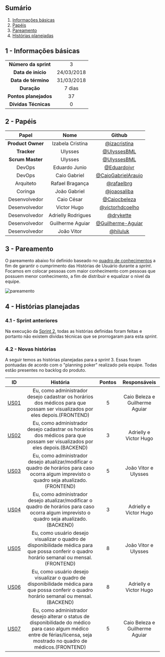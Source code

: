 ## Sumário

1. [Informações básicas](#1---informações-básicas)
1. [Papéis](#2---papéis)
1. [Pareamento](#3---pareamento)
1. [Histórias planejadas](#4---histórias-planejadas)


## 1 - Informações básicas

| | |
|:--:|:--:|
|**Número da sprint**|3|
|**Data de início**|24/03/2018|
|**Data de término**|31/03/2018|
|**Duração**|7 dias|
|**Pontos planejados**|37|
|**Dívidas Técnicas**|0|

## 2 - Papéis

|Papel|Nome|Github|
|:---:|:--:|:--:|
|**Product Owner**|Izabela Cristina|[@izacristina]()|
|**Tracker**|Ulysses|[@UlyssesBML]()|
|**Scrum Master**|Ulysses|[@UlyssesBML]()|
|DevOps|Eduardo Junio|[@Eduardojvr](https://github.com/Eduardojvr)|
|DevOps|Caio Gabriel|[@CaioGabrielAraujo]()|
|Arquiteto|Rafael Bragança|[@rafaelbrg](https://github.com/rafaelbrg)|
|Coringa|João Gabriel|[@joaosaliba]()|
|Desenvolvedor|Caio César|[@Caiocbeleza]()|
|Desenvolvedor|Victor Hugo|[@victorhdcoelho]()|
|Desenvolvedor|Adrielly Rodrigues|[@drykette]()|
|Desenvolvedor|Guilherme Aguiar|[@Guilherme-Aguiar]()|
|Desenvolvedor|João Vitor|[@hiluluk]()|

## 3 - Pareamento

O pareamento abaixo foi definido baseado no [quadro de conhecimentos](https://github.com/fga-gpp-mds/2018.1_Gestao_de_Internacoes_Cirurgicas_GIC/blob/master/docs/documentos/imagens/sprint0/conhecimento_Inicial.png) a fim de garantir o cumprimento das Histórias de Usuário durante a *sprint*. Focamos em colocar pessoas com maior conhecimento com pessoas que possuem menor conhecimento, a fim de distribuir e equalizar o nível da equipe.

![pareamento](https://github.com/fga-gpp-mds/2018.1_Gestao_de_Internacoes_Cirurgicas_GIC/blob/is46_sprint3_planejamento/docs/documentos/imagens/Sprint3/Pareamento.jpg)

## 4 - Histórias planejadas

### 4.1 - Sprint anteriores

Na execução da [Sprint 2](https://github.com/fga-gpp-mds/2018.1_Gestao_de_Internacoes_Cirurgicas_GIC/blob/master/docs/documentos/Sprints/Sprint_2_Planejamento.md), todas as histórias definidas foram feitas e portanto não existem dívidas técnicas que se prorrogaram para esta *sprint*.

### 4.2 - Novas histórias

A seguir temos as histórias planejadas para a *sprint* 3. Essas foram pontuadas de acordo com o "planning poker" realizado pela equipe. Todas estão presentes no backlog do produto.

|ID|História|Pontos|Responsáveis|
|:-:|:-----:|:----:|:----------:|
|[US01](https://github.com/fga-gpp-mds/2018.1_Gestao_de_Internacoes_Cirurgicas_GIC/issues/36)|Eu, como administrador desejo cadastrar os horários dos médicos para que possam ser visualizados por eles depois.(FRONTEND)|5|Caio Beleza e Guilherme Aguiar|
|[US02](https://github.com/fga-gpp-mds/2018.1_Gestao_de_Internacoes_Cirurgicas_GIC/issues/37)|Eu, como administrador desejo cadastrar os horários dos médicos para que possam ser visualizados por eles depois.(BACKEND)|3|Adrielly e Victor Hugo|
|[US03](https://github.com/fga-gpp-mds/2018.1_Gestao_de_Internacoes_Cirurgicas_GIC/issues/38)|Eu, como administrador desejo atualizar/modificar o quadro de horários para caso ocorra algum imprevisto o quadro seja atualizado.(FRONTEND)|5|João Vitor e Ulysses|
|[US04](https://github.com/fga-gpp-mds/2018.1_Gestao_de_Internacoes_Cirurgicas_GIC/issues/39)|Eu, como administrador desejo atualizar/modificar o quadro de horários para caso ocorra algum imprevisto o quadro seja atualizado.(BACKEND)|3|Adrielly e Victor Hugo|
|[US05](https://github.com/fga-gpp-mds/2018.1_Gestao_de_Internacoes_Cirurgicas_GIC/issues/40)|Eu, como usuário desejo visualizar o quadro de disponibilidade médica para que possa conferir o quadro horário semanal ou mensal.(FRONTEND) |8|João Vitor e Ulysses|
|[US06](https://github.com/fga-gpp-mds/2018.1_Gestao_de_Internacoes_Cirurgicas_GIC/issues/41)|Eu, como usuário desejo visualizar o quadro de disponibilidade médica para que possa conferir o quadro horário semanal ou mensal.(BACKEND) |8|Adrielly e Victor Hugo|
|[US07](https://github.com/fga-gpp-mds/2018.1_Gestao_de_Internacoes_Cirurgicas_GIC/issues/41)|Eu, como administrador desejo alterar o status de disponibilidade do médico para caso algum médico entre de férias/licensa, seja mostrado no quadro de médicos.(FRONTEND) |5|Caio Beleza e Guilherme Aguiar|

